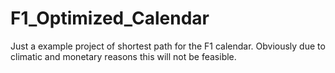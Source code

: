 # F1_Optimized_Calendar
Just a example project of shortest path for the F1 calendar. Obviously due to climatic and monetary reasons this will not be feasible.
